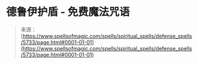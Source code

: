 <!--yml

类别：未分类

日期：2024-06-12 18:40:05

-->

# 德鲁伊护盾 - 免费魔法咒语

> 来源：[https://www.spellsofmagic.com/spells/spiritual_spells/defense_spells/5733/page.html#0001-01-01](https://www.spellsofmagic.com/spells/spiritual_spells/defense_spells/5733/page.html#0001-01-01)
